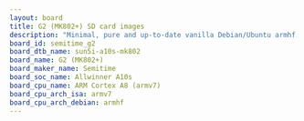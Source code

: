 ```yaml
---
layout: board
title: G2 (MK802+) SD card images
description: "Minimal, pure and up-to-date vanilla Debian/Ubuntu armhf SD card images for G2 (MK802+) by Semitime, SoC: Allwinner A10s, CPU ISA: armv7"
board_id: semitime_g2
board_dtb_name: sun5i-a10s-mk802
board_name: G2 (MK802+)
board_maker_name: Semitime
board_soc_name: Allwinner A10s
board_cpu_name: ARM Cortex A8 (armv7)
board_cpu_arch_isa: armv7
board_cpu_arch_debian: armhf
---
```

